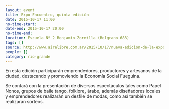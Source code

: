 ```yaml
---
layout: event 
title: Expo Encuentro, quinta edición
date: 2015-10-17 11:00
no-time-start: 
date-end: 2015-10-17 20:00
no-time-end: 
location: Escuela Nº 2 Benjamín Zorrilla (Belgrano 683)
tags: []
source: http://www.airelibre.com.ar/2015/10/17/nueva-edicion-de-la-expo-encuentro-en-rio-grande/
people: []
category: rio-grande
---
```


En esta edición participarán emprendedores, productores y artesanos de la ciudad, destacando y promoviendo la Economía Social Fueguina.

Se contará con la presentación de diversos espectáculos tales como Papel Nonos, grupos de baile tango, folklore, árabe, además diseñadores locales y emprendedores realizarán un desfile de modas, como así también se realizarán sorteos.

